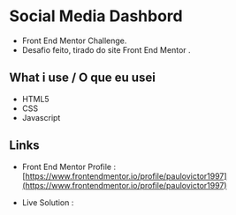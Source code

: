 # Social Media Dashbord
 - Front End Mentor Challenge.
 - Desafio feito, tirado do site Front End Mentor .

 ## What i use / O que eu usei 
 - HTML5
 - CSS
 - Javascript

## Links

- Front End Mentor Profile : [https://www.frontendmentor.io/profile/paulovictor1997](https://www.frontendmentor.io/profile/paulovictor1997)

- Live Solution : []()